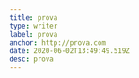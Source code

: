 ```yaml
---
title: prova
type: writer
label: prova
anchor: http://prova.com
date: 2020-06-02T13:49:49.519Z
desc: prova
---
```

